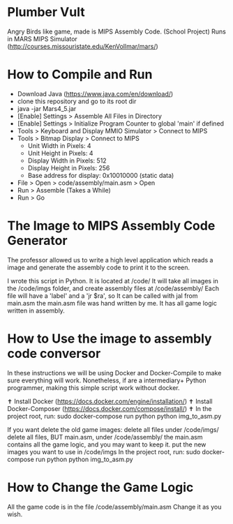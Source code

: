 # Plumber Vult
Angry Birds like game, made is MIPS Assembly Code. (School Project)
Runs in MARS MIPS Simulator (http://courses.missouristate.edu/KenVollmar/mars/)

# How to Compile and Run
* Download Java (https://www.java.com/en/download/) 
* clone this repository and go to its root dir
* java -jar Mars4_5.jar
* [Enable] Settings > Assemble All Files in Directory
* [Enable] Settings > Initialize Program Counter to global 'main' if defined
* Tools > Keyboard and Display MMIO Simulator > Connect to MIPS
* Tools > Bitmap Display > Connect to MIPS
    * Unit Width in Pixels:     4
    * Unit Height in Pixels:    4
    * Display Width in Pixels:  512
    * Display Height in Pixels: 256
    * Base address for display: 0x10010000 (static data)
* File > Open > code/assembly/main.asm > Open
* Run > Assemble (Takes a While)
* Run > Go

# The Image to MIPS Assembly Code Generator 
The professor allowed us to write a high level application which reads a image and generate the assembly code to print it to the screen.

I wrote this script in Python. 
It is located at /code/
It will take all images in the /code/imgs folder, and create assembly files at /code/assembly/
Each file will have a 'label' and a 'jr $ra', so It can be called with jal from main.asm
the main.asm file was hand written by me. It has all game logic written in assembly.


# How to Use the image to assembly code conversor
In these instructions we will be using Docker and Docker-Compile to make sure everything will work.
Nonetheless, if are a intermediary+ Python programmer, making this simple script work without docker.

✝ Install Docker (https://docs.docker.com/engine/installation/)
✝ Install Docker-Composer (https://docs.docker.com/compose/install/)
✝ In the project root, run:
    sudo docker-compose run python python img_to_asm.py

If you want delete the old game images:
  delete all files under /code/imgs/
  delete all files, BUT main.asm, under /code/assembly/
    the main.asm contains all the game logic, and you may want to keep it.
  put the new images you want to use in /code/imgs
  In the project root, run:
    sudo docker-compose run python python img_to_asm.py

# How to Change the Game Logic
All the game code is in the file /code/assembly/main.asm
Change it as you wish.
